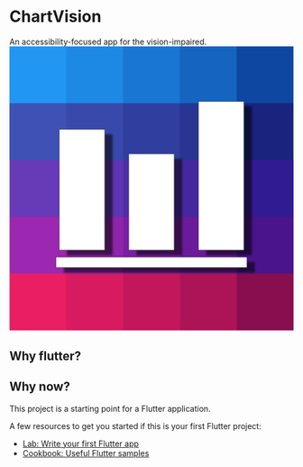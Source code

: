 # ChartVision

An accessibility-focused app for the vision-impaired.
![Icon](https://github.com/AlanTas/ChartVision_flutter/raw/master/res/icon/icon.png)

## Why flutter?

## Why now?



This project is a starting point for a Flutter application.

A few resources to get you started if this is your first Flutter project:

- [Lab: Write your first Flutter app](https://flutter.dev/docs/get-started/codelab)
- [Cookbook: Useful Flutter samples](https://flutter.dev/docs/cookbook)
